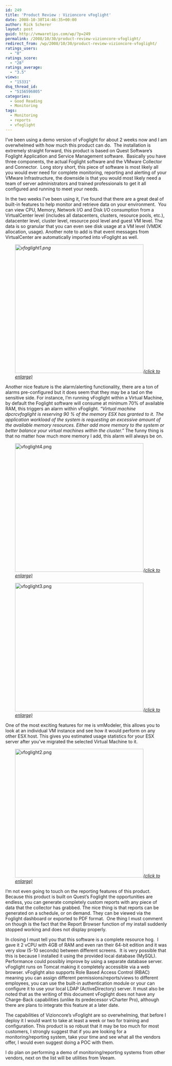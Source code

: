 ```yaml
---
id: 249
title: 'Product Review : Vizioncore vFoglight'
date: 2008-10-30T14:46:35+00:00
author: Rick Scherer
layout: post
guid: http://vmwaretips.com/wp/?p=249
permalink: /2008/10/30/product-review-vizioncore-vfoglight/
redirect_from: /wp/2008/10/30/product-review-vizioncore-vfoglight/
ratings_users:
  - "8"
ratings_score:
  - "28"
ratings_average:
  - "3.5"
views:
  - "15331"
dsq_thread_id:
  - "5156596805"
categories:
  - Good Reading
  - Monitoring
tags:
  - Monitoring
  - reports
  - vfoglight
---
```

<p style="text-align: left;">
  I&#8217;ve been using a demo version of vFoglight for about 2 weeks now and I am overwhelmed with how much this product can do.  The installation is extremely straight forward, this product is based on Quest Software&#8217;s Foglight Application and Service Management software.  Basically you have three components, the actual Foglight software and the VMware Collector and Connector.  Long story short, this piece of software is most likely all you would ever need for complete monitoring, reporting and alerting of your VMware Infrastructure, the downside is that you would most likely need a team of server administrators and trained professionals to get it all configured and running to meet your needs.
</p>

<p style="text-align: left;">
  <!--more-->
</p>

<p style="text-align: left;">
  In the two weeks I&#8217;ve been using it, I&#8217;ve found that there are a great deal of built-in features to help monitor and retrieve data on your environment.  You can view CPU, Memory, Network I/O and Disk I/O consumption from a VirtualCenter level (includes all datacenters, clusters, resource pools, etc.), datacenter level, cluster level, resource pool level and guest VM level. The data is so granular that you can even see disk usage at a VM level (VMDK allocation, usage). Another note to add is that event messages from VirtualCenter are automatically imported into vFoglight as well.
</p>

<p style="text-align: left; padding-left: 30px;">
  <em><a class="thickbox" href="http://vmwaretips.com/wp/wp-content/gallery/screenshots/vfoglight1.png"><img class="ngg-singlepic alignnone" src="http://vmwaretips.com/wp/wp-content/gallery/screenshots/vfoglight1.png" alt="vfoglight1.png" width="400" />(click to enlarge)</a><br /> </em>
</p>

<p style="text-align: left;">
  Another nice feature is the alarm/alerting functionality, there are a ton of alarms pre-configured but it does seem that they may be a tad on the sensitive side. For instance, I&#8217;m running vFoglight within a Virtual Machine, by default the Foglight software will consume at minimum 70% of available RAM, this triggers an alarm within vFoglight. <em>&#8220;<span class="cellContent" style="cursor: pointer;" onclick="w557101093.onCellSelectionOnClick(event)" onmouseover="w557101093.onCellSelectionOnMouseOver(event); ">Virtual machine dpcrcvfoglight is reserving 90 % of the memory ESX has granted to it. The application workload of the system is requesting an excessive amount of the available memory resources. Either add more memory to the system or better balance your virtual machines within the cluster.&#8221; </span></em><span class="cellContent" style="cursor: pointer;" onclick="w557101093.onCellSelectionOnClick(event)" onmouseover="w557101093.onCellSelectionOnMouseOver(event); ">The funny thing is that no matter how much more memory I add, this alarm will always be on.</span>
</p>

<p style="text-align: left; padding-left: 30px;">
  <a class="thickbox" href="http://vmwaretips.com/wp/wp-content/gallery/screenshots/vfoglight4.png"><img class="ngg-singlepic ngg-none" src="http://vmwaretips.com/wp/wp-content/gallery/screenshots/vfoglight4.png" alt="vfoglight4.png" width="400" /><em>(click to enlarge)</em><br /> </a>
</p>

<p style="text-align: left; padding-left: 30px;">
  <a class="thickbox" href="http://vmwaretips.com/wp/wp-content/gallery/screenshots/vfoglight3.png"><img class="ngg-singlepic ngg-none" src="http://vmwaretips.com/wp/wp-content/gallery/screenshots/vfoglight3.png" alt="vfoglight3.png" width="400" /><em>(click to enlarge)</em><br /> </a>
</p>

<p style="text-align: left;">
  One of the most exciting features for me is vmModeler, this allows you to look at an individual VM instance and see how it would perform on any other ESX host. This gives you estimated usage statistics for your ESX server after you&#8217;ve migrated the selected Virtual Machine to it.
</p>

<p style="text-align: left; padding-left: 30px;">
  <a class="thickbox" href="http://vmwaretips.com/wp/wp-content/gallery/screenshots/vfoglight2.png"><img class="ngg-singlepic ngg-none" src="http://vmwaretips.com/wp/wp-content/gallery/screenshots/vfoglight2.png" alt="vfoglight2.png" width="400" /><em>(click to enlarge)</em></a>
</p>

<p style="text-align: left;">
  I&#8217;m not even going to touch on the reporting features of this product.  Because this product is built on Quest&#8217;s Foglight the opportunities are endless, you can generate completely custom reports with any piece of data that the collector has grabbed. The nice thing is that reports can be generated on a schedule, or on demand. They can be viewed via the Foglight dashboard or exported to PDF format.  One thing I must comment on though is the fact that the Report Browser function of my install suddenly stopped working and does not display properly.
</p>

<p style="text-align: left;">
  In closing I must tell you that this software is a complete resource hog.  I gave it 2 vCPU with 4GB of RAM and even ran their 64-bit edition and it was very slow (5-10 seconds) between different screens.  It is very possible that this is because I installed it using the provided local database (MySQL).  Performance could possibly improve by using a separate database server. vFoglight runs on Tomcat making it completely accessible via a web browser. vFoglight also supports Role Based Access Control (RBAC) meaning you can assign different permissions/reports/views to different employees, you can use the built-in authentication module or your can configure it to use your local LDAP (ActiveDirectory) server. It must also be noted that as the writing of this document vFoglight does not have any Charge-Back capabilities (unlike its predecessor vCharter Pro), although there are plans to integrate this feature at a later date.
</p>

<p style="text-align: left;">
  The capabilities of Vizioncore&#8217;s vFoglight are so overwhelming, that before I deploy it I would want to take at least a week or two for training and configuration. This product is so robust that it may be too much for most customers, I strongly suggest that if you are looking for a monitoring/reporting system, take your time and see what all the vendors offer, I would even suggest doing a POC with them.
</p>

<p style="text-align: left;">
  I do plan on performing a demo of monitoring/reporting systems from other vendors, next on the list will be utilities from Veeam.
</p>